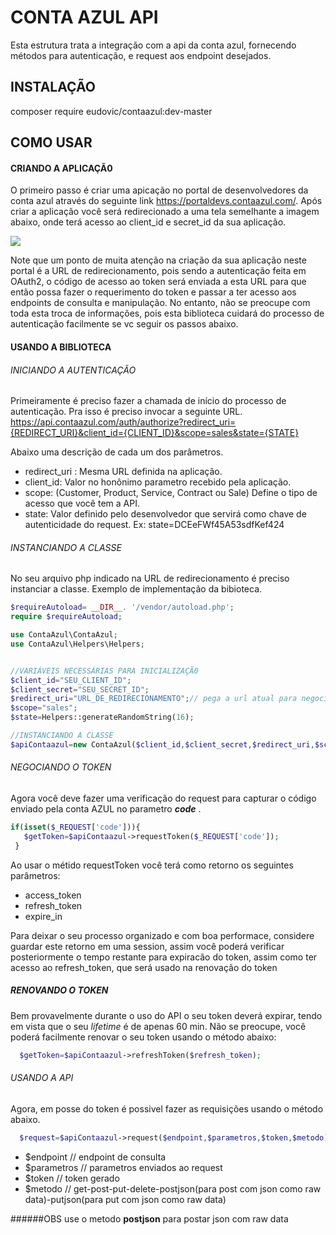 # CONTA AZUL API
Esta estrutura trata a integração com a api da conta azul, fornecendo métodos para autenticação, e request aos endpoint desejados.

## INSTALAÇÃO
composer require eudovic/contaazul:dev-master

## COMO USAR
#### CRIANDO A APLICAÇÃ0
O primeiro passo é criar uma apicação no portal de desenvolvedores da conta azul através do seguinte link https://portaldevs.contaazul.com/.
Após criar a aplicação você será redirecionado a uma tela semelhante a imagem abaixo, onde terá acesso ao client_id e secret_id da sua aplicação.

![](http://www.conectes.com.br/git_imgs_docs/contaazul/telacontazul.jpg)

Note que um ponto de muita atenção na criação da sua aplicação neste portal é a URL de redirecionamento, pois sendo a autenticação feita em OAuth2, o código de acesso ao token será enviada a esta URL para que então possa fazer o requerimento do token e passar a ter acesso aos endpoints de consulta e manipulação.
No entanto, não se preocupe com toda esta troca de informações, pois esta biblioteca cuidará do processo de autenticação facilmente se vc seguir os passos abaixo.

#### USANDO A BIBLIOTECA
###### INICIANDO A AUTENTICAÇÃO
Primeiramente é preciso fazer a chamada de início do processo de autenticação. Pra isso é preciso invocar a seguinte URL.
https://api.contaazul.com/auth/authorize?redirect_uri={REDIRECT_URI}&client_id={CLIENT_ID}&scope=sales&state={STATE}

Abaixo uma descrição de cada um dos parâmetros.
- redirect_uri : Mesma URL definida na aplicação.
- client_id: Valor no honônimo parametro recebido pela aplicação.
- scope: (Customer, Product, Service, Contract ou Sale) Define o tipo de acesso que você tem a API.
- state: Valor definido pelo desenvolvedor que servirá como chave de autenticidade do request. Ex: state=DCEeFWf45A53sdfKef424 

###### INSTANCIANDO A CLASSE
No seu arquivo php indicado na URL de redirecionamento é preciso instanciar a classe.
Exemplo de implementação da bibioteca.

```php
$requireAutoload= __DIR__. '/vendor/autoload.php';
require $requireAutoload;

use ContaAzul\ContaAzul;
use ContaAzul\Helpers\Helpers;


//VARIÁVEIS NECESSÁRIAS PARA INICIALIZAÇÃ0
$client_id="SEU_CLIENT_ID";
$client_secret="SEU_SECRET_ID";
$redirect_uri="URL_DE_REDIRECIONAMENTO";// pega a url atual para negociar os pedidos da URL de redirecionamento.
$scope="sales";
$state=Helpers::generateRandomString(16);

//INSTANCIANDO A CLASSE
$apiContaazul=new ContaAzul($client_id,$client_secret,$redirect_uri,$scope,$state);


```
###### NEGOCIANDO O TOKEN
 Agora você deve fazer uma verificação do request para capturar o código enviado pela conta AZUL no parametro ***code*** . 
 ```php
if(isset($_REQUEST['code'])){
	$getToken=$apiContaazul->requestToken($_REQUEST['code']);
  }
  ```
  Ao usar o métido requestToken você terá como retorno os seguintes parâmetros:
  -  access_token
  -   refresh_token
  -   expire_in
  
Para deixar o seu processo organizado e com boa performace, considere guardar este retorno em uma session, assim você poderá verificar posteriormente o tempo restante para expiracão do token, assim como ter acesso ao refresh_token, que será usado na renovação do token 
##### RENOVANDO O TOKEN
Bem provavelmente durante o uso do API o seu token deverá expirar, tendo em vista que o seu *lifetime* é de apenas 60 min. Não se preocupe, você poderá facilmente renovar o seu token usando o método abaixo:
```php
  $getToken=$apiContaazul->refreshToken($refresh_token);
```
###### USANDO A API
Agora, em posse do token é possivel fazer as requisições usando o método abaixo.
```php
  $request=$apiContaazul->request($endpoint,$parametros,$token,$metodo);
````
- $endpoint // endpoint de consulta
- $parametros // parametros enviados ao request
- $token // token gerado
- $metodo // get-post-put-delete-postjson(para post com json como raw data)-putjson(para put com json como raw data)

######OBS
use o metodo **postjson** para postar json com raw data

